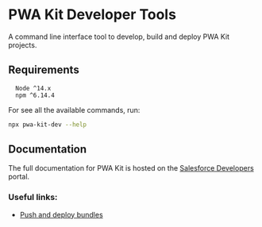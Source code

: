 # PWA Kit Developer Tools

A command line interface tool to develop, build and deploy PWA Kit projects.

## Requirements

```
  Node ^14.x
  npm ^6.14.4
```

For see all the available commands, run:

```bash
npx pwa-kit-dev --help
```

## Documentation

The full documentation for PWA Kit is hosted on the [Salesforce Developers](https://developer.salesforce.com/docs/commerce/pwa-kit-managed-runtime/overview) portal.

### Useful links:
- [Push and deploy bundles](https://developer.salesforce.com/docs/commerce/pwa-kit-managed-runtime/guide/pushing-and-deploying-bundles.html)
